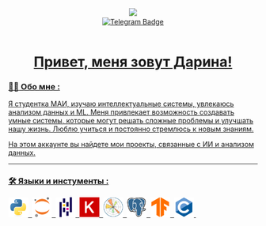 <div id="header" align="center">
  <img src="https://i.giphy.com/media/v1.Y2lkPTc5MGI3NjExa3R0eWE3bm41MXkxdHdkMXVyaHYxNjc5ejN3YWRsenV5Y3J6aW1waCZlcD12MV9pbnRlcm5hbF9naWZfYnlfaWQmY3Q9cw/WIQ0N0OUvei1OW1h9Z/giphy.gif" width="300"/>
</div>
<div id="badges" align = "center">
  <a href="https://t.me/bersenevskayyya">
  <img src="https://img.shields.io/badge/Telegram-blue?style=for-the-badge&logo=telegram&logoColor=white" alt="Telegram Badge"/>
</div>
<div id="badges" align = "center">
  <img src="https://komarev.com/ghpvc/?username=bersenevskayya&style=flat-square&color=blue" alt=""/>
</div>
<h1 align = "center">
  Привет, меня зовут Дарина!
</h1>

### :woman_technologist: Обо мне :
Я студентка МАИ, изучаю интеллектуальные системы, увлекаюсь анализом данных и ML. 
Меня привлекает возможность создавать умные системы, которые могут решать сложные проблемы и улучшать нашу жизнь. Люблю учиться и постоянно стремлюсь к новым знаниям. 

На этом аккаунте вы найдете мои проекты, связанные с ИИ и анализом данных.

---

### :hammer_and_wrench: Языки и инстументы :
<div>
  <img src="https://github.com/devicons/devicon/blob/master/icons/python/python-original.svg" title="Python" alt="Python" width="40" height="40"/>&nbsp;
  <img src="https://github.com/devicons/devicon/blob/master/icons/jupyter/jupyter-original.svg" title="Jupiter" alt="Jupiter" width="40" height="40"/>&nbsp;
  <img src="https://github.com/devicons/devicon/blob/master/icons/pandas/pandas-original.svg" title="Pandas" alt="Pandas" width="40" height="40"/>&nbsp;
  <img src="https://github.com/devicons/devicon/blob/master/icons/keras/keras-original.svg" title="Keras" alt="Keras" width="40" height="40"/>&nbsp;
  <img src="https://github.com/devicons/devicon/blob/master/icons/matplotlib/matplotlib-original.svg" title="Matplotlib" alt="Matplotlib" width="40" height="40"/>&nbsp;
  <img src="https://github.com/devicons/devicon/blob/master/icons/postgresql/postgresql-original.svg" title="PostgreSQL" alt="PostgreSQL" width="40" height="40"/>&nbsp;
  <img src="https://github.com/devicons/devicon/blob/master/icons/tensorflow/tensorflow-original.svg" title="Tensorflow" alt="Tensorflow" width="40" height="40"/>&nbsp;
  <img src="https://github.com/devicons/devicon/blob/master/icons/c/c-original.svg" title="C" alt="C" width="40" height="40"/>&nbsp;
<div>
